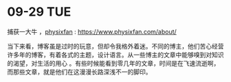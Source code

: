 # 09-29 TUE

捕获一大牛 ，[physixfan](https://www.physixfan.com/about/) :   https://www.physixfan.com/about/

当下来看，博客虽是过时的玩意，但却令我格外着迷。不同的博主，他们苦心经营许多年的博客，有着各式的主题，设计语言。从一些博主的文章中能够嗅到对知识的渴望，对生活的用心 。有些时候能看到零几年的文章，时间是在飞速流逝啊，而那些文章，就是他们在这漫漫长路深浅不一的脚印。

